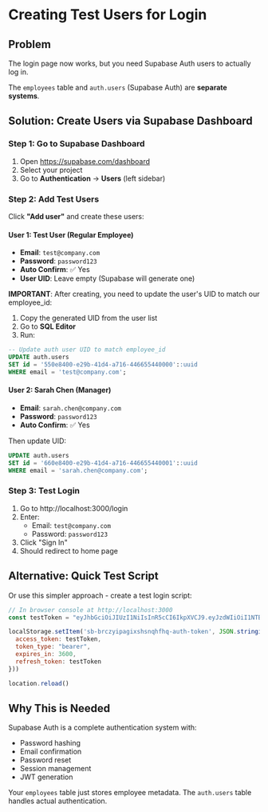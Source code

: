 # Creating Test Users for Login

## Problem
The login page now works, but you need Supabase Auth users to actually log in.

The `employees` table and `auth.users` (Supabase Auth) are **separate systems**.

## Solution: Create Users via Supabase Dashboard

### Step 1: Go to Supabase Dashboard
1. Open https://supabase.com/dashboard
2. Select your project
3. Go to **Authentication** → **Users** (left sidebar)

### Step 2: Add Test Users
Click **"Add user"** and create these users:

#### User 1: Test User (Regular Employee)
- **Email**: `test@company.com`
- **Password**: `password123`
- **Auto Confirm**: ✅ Yes
- **User UID**: Leave empty (Supabase will generate one)

**IMPORTANT**: After creating, you need to update the user's UID to match our employee_id:
1. Copy the generated UID from the user list
2. Go to **SQL Editor**
3. Run:
```sql
-- Update auth user UID to match employee_id
UPDATE auth.users
SET id = '550e8400-e29b-41d4-a716-446655440000'::uuid
WHERE email = 'test@company.com';
```

#### User 2: Sarah Chen (Manager)
- **Email**: `sarah.chen@company.com`
- **Password**: `password123`
- **Auto Confirm**: ✅ Yes

Then update UID:
```sql
UPDATE auth.users
SET id = '660e8400-e29b-41d4-a716-446655440001'::uuid
WHERE email = 'sarah.chen@company.com';
```

### Step 3: Test Login
1. Go to http://localhost:3000/login
2. Enter:
   - Email: `test@company.com`
   - Password: `password123`
3. Click "Sign In"
4. Should redirect to home page

## Alternative: Quick Test Script

Or use this simpler approach - create a test login script:

```javascript
// In browser console at http://localhost:3000
const testToken = "eyJhbGciOiJIUzI1NiIsInR5cCI6IkpXVCJ9.eyJzdWIiOiI1NTBlODQwMC1lMjliLTQxZDQtYTcxNi00NDY2NTU0NDAwMDAiLCJyb2xlIjoiYXV0aGVudGljYXRlZCIsImF1ZCI6ImF1dGhlbnRpY2F0ZWQiLCJpYXQiOjE3NTk3Njc5MzYsImV4cCI6MTc5MTMwMzkzNn0.8vC4cYpNNBLrf77R6bQC4TxMP5mBl8LLzt9bhQwx4mc"

localStorage.setItem('sb-brczyipagixshsnqhfhq-auth-token', JSON.stringify({
  access_token: testToken,
  token_type: "bearer",
  expires_in: 3600,
  refresh_token: testToken
}))

location.reload()
```

## Why This is Needed

Supabase Auth is a complete authentication system with:
- Password hashing
- Email confirmation
- Password reset
- Session management
- JWT generation

Your `employees` table just stores employee metadata. The `auth.users` table handles actual authentication.